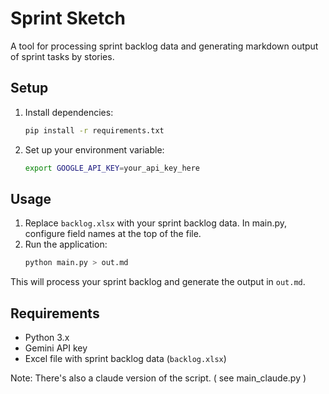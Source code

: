 # Sprint Sketch

A tool for processing sprint backlog data and generating markdown output of sprint tasks by stories.

## Setup

1. Install dependencies:
   ```bash
   pip install -r requirements.txt
   ```

2. Set up your environment variable:
   ```bash
   export GOOGLE_API_KEY=your_api_key_here
   ```

## Usage

1. Replace `backlog.xlsx` with your sprint backlog data.  In main.py, configure field names at the top of the file.
2. Run the application:
   ```bash
   python main.py > out.md
   ```

This will process your sprint backlog and generate the output in `out.md`.

## Requirements

- Python 3.x
- Gemini API key
- Excel file with sprint backlog data (`backlog.xlsx`)


Note: There's also a claude version of the script. ( see main_claude.py )